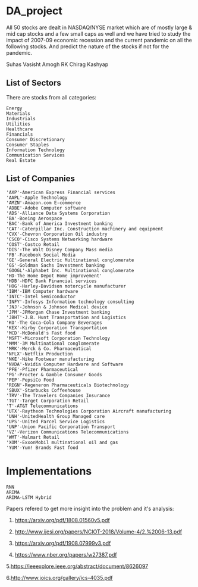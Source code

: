 # DA_project

All 50 stocks are dealt in NASDAQ/NYSE market
which are of mostly large & mid cap stocks and a few small caps as well
and we have tried to study the impact of 2007-09 economic recession and the current pandemic on all the following stocks. And predict the nature of the stocks if not for the pandemic.

Suhas Vasisht
Amogh RK
Chirag Kashyap

## List of Sectors

There are stocks from all categories:
```
Energy
Materials
Industrials
Utilities
Healthcare
Financials
Consumer Discretionary
Consumer Staples
Information Technology
Communication Services
Real Estate
```
## List of Companies
```
'AXP'-American Express Financial services
'AAPL'-Apple Technology
'AMZN'-Amazon.com E-commerce
'ADBE'-Adobe Computer software
'ADS'-Alliance Data Systems Corporation
'BA'-Boeing Aerospace
'BAC'-Bank of America Investment banking
'CAT'-Caterpillar Inc. Construction machinery and equipment
'CVX'-Chevron Corporation Oil industry
'CSCO'-Cisco Systems Networking hardware
'COST'-Costco Retail
'DIS'-The Walt Disney Company Mass media
'FB'-Facebook Social Media
'GE'-General Electric Multinational conglomerate
'GS'-Goldman Sachs Investment banking
'GOOGL'-Alphabet Inc. Multinational conglomerate
'HD-The Home Depot Home improvement'
'HDB'-HDFC Bank Financial services
'HOG'-Harley-Davidson motorcycle manufacturer
'IBM'-IBM Computer hardware
'INTC'-Intel Semiconductor
'INFY'-Infosys Information technology consulting
'JNJ'-Johnson & Johnson Medical device
'JPM'-JPMorgan Chase Investment banking
'JBHT'-J.B. Hunt Transportation and Logistics
'KO'-The Coca-Cola Company Beverages
'KEX'-Kirby Corporation Transportation
'MCD'-McDonald's Fast food
'MSFT'-Microsoft Corporation Technology
'MMM'-3M Multinational conglomerate
'MRK'-Merck & Co. Pharmaceutical
'NFLX'-Netflix Production
'NKE'-Nike Footwear manufacturing
'NVDA'-Nvidia Computer Hardware and Software 
'PFE'-Pfizer Pharmaceutical
'PG'-Procter & Gamble Consumer Goods
'PEP'-PepsiCo Food
'REGN'-Regeneron Pharmaceuticals Biotechnology
'SBUX'-Starbucks Coffeehouse
'TRV'-The Travelers Companies Insurance
'TGT'-Target Corporation Retail
'T'-AT&T Telecommunications
'UTX'-Raytheon Technologies Corporation Aircraft manufacturing
'UNH'-UnitedHealth Group Managed care
'UPS'-United Parcel Service Logistics
'UNP'-Union Pacific Corporation Transport
'VZ'-Verizon Communications Telecommunications
'WMT'-Walmart Retail
'XOM'-ExxonMobil multinational oil and gas
'YUM'-Yum! Brands Fast food
```

# Implementations
```
RNN
ARIMA
ARIMA-LSTM Hybrid
```

Papers refered to get more insight into the problem and it's analysis:

1. https://arxiv.org/pdf/1808.01560v5.pdf

2. http://www.ijesi.org/papers/NCIOT-2018/Volume-4/2.%2006-13.pdf

3. https://arxiv.org/pdf/1908.07999v3.pdf

4. https://www.nber.org/papers/w27387.pdf

5.https://ieeexplore.ieee.org/abstract/document/8626097

6.http://www.joics.org/gallery/ics-4035.pdf

